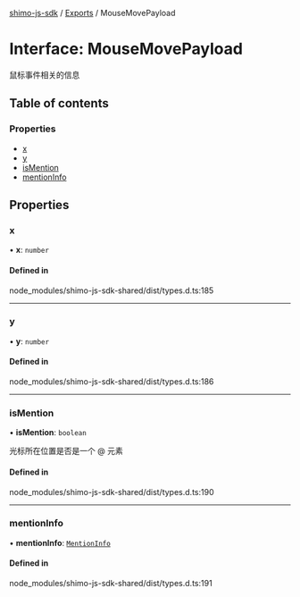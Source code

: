 [shimo-js-sdk](/README.md) / [Exports](/modules.md) / MouseMovePayload

# Interface: MouseMovePayload

鼠标事件相关的信息

## Table of contents

### Properties

- [x](/interfaces/MouseMovePayload.md#x)
- [y](/interfaces/MouseMovePayload.md#y)
- [isMention](/interfaces/MouseMovePayload.md#ismention)
- [mentionInfo](/interfaces/MouseMovePayload.md#mentioninfo)

## Properties

### x

• **x**: `number`

#### Defined in

node_modules/shimo-js-sdk-shared/dist/types.d.ts:185

___

### y

• **y**: `number`

#### Defined in

node_modules/shimo-js-sdk-shared/dist/types.d.ts:186

___

### isMention

• **isMention**: `boolean`

光标所在位置是否是一个 @ 元素

#### Defined in

node_modules/shimo-js-sdk-shared/dist/types.d.ts:190

___

### mentionInfo

• **mentionInfo**: [`MentionInfo`](/interfaces/MentionInfo.md)

#### Defined in

node_modules/shimo-js-sdk-shared/dist/types.d.ts:191
